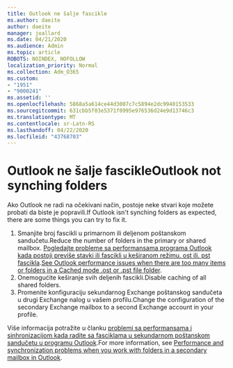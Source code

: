 ```yaml
---
title: Outlook ne šalje fascikle
ms.author: daeite
author: daeite
manager: joallard
ms.date: 04/21/2020
ms.audience: Admin
ms.topic: article
ROBOTS: NOINDEX, NOFOLLOW
localization_priority: Normal
ms.collection: Adm_O365
ms.custom:
- "1951"
- "9000241"
ms.assetid: ''
ms.openlocfilehash: 5868a5a614ce44d3007c7c5894e2dc9940153533
ms.sourcegitcommit: 631cbb5f03e5371f0995e976536d24e9d13746c3
ms.translationtype: MT
ms.contentlocale: sr-Latn-RS
ms.lasthandoff: 04/22/2020
ms.locfileid: "43768703"
---
```

# <a name="outlook-not-synching-folders"></a><span data-ttu-id="32d09-102">Outlook ne šalje fascikle</span><span class="sxs-lookup"><span data-stu-id="32d09-102">Outlook not synching folders</span></span>

<span data-ttu-id="32d09-103">Ako Outlook ne radi na očekivani način, postoje neke stvari koje možete probati da biste je popravili.</span><span class="sxs-lookup"><span data-stu-id="32d09-103">If Outlook isn't synching folders as expected, there are some things you can try to fix it.</span></span>

1. <span data-ttu-id="32d09-104">Smanjite broj fascikli u primarnom ili deljenom poštanskom sandučetu.</span><span class="sxs-lookup"><span data-stu-id="32d09-104">Reduce the number of folders in the primary or shared mailbox.</span></span> <span data-ttu-id="32d09-105">[Pogledajte probleme sa performansama programa Outlook kada postoji previše stavki ili fascikli u keširanom režimu. ost ili. pst fascikla](https://support.microsoft.com/help/2768656).</span><span class="sxs-lookup"><span data-stu-id="32d09-105">[See Outlook performance issues when there are too many items or folders in a Cached mode .ost or .pst file folder](https://support.microsoft.com/help/2768656).</span></span>
2. <span data-ttu-id="32d09-106">Onemogućite keširanje svih deljenih fascikli.</span><span class="sxs-lookup"><span data-stu-id="32d09-106">Disable caching of all shared folders.</span></span>
3. <span data-ttu-id="32d09-107">Promenite konfiguraciju sekundarnog Exchange poštanskog sandučeta u drugi Exchange nalog u vašem profilu.</span><span class="sxs-lookup"><span data-stu-id="32d09-107">Change the configuration of the secondary Exchange mailbox to a second Exchange account in your profile.</span></span>

<span data-ttu-id="32d09-108">Više informacija potražite u članku [problemi sa performansama i sinhronizacijom kada radite sa fasciklama u sekundarnom poštanskom sandučetu u programu Outlook](https://support.microsoft.com/help/3115602).</span><span class="sxs-lookup"><span data-stu-id="32d09-108">For more information, see [Performance and synchronization problems when you work with folders in a secondary mailbox in Outlook](https://support.microsoft.com/help/3115602).</span></span>
